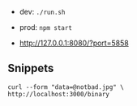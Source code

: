* dev: `./run.sh`
* prod: `npm start`

* http://127.0.0.1:8080/?port=5858


## Snippets

```
curl --form "data=@notbad.jpg" \
http://localhost:3000/binary
```